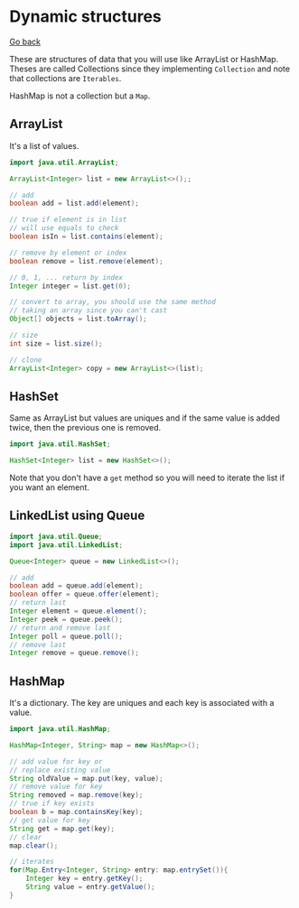 # Dynamic structures

[Go back](..)

These are structures of data that you will use like
ArrayList or HashMap. Theses are called Collections
since they implementing ``Collection`` and note
that collections are ``Iterables``.

HashMap is not a collection but a ``Map``.

<div class="sr"></div>

## ArrayList

It's a list of values.

```java
import java.util.ArrayList;

ArrayList<Integer> list = new ArrayList<>();;

// add
boolean add = list.add(element);

// true if element is in list
// will use equals to check
boolean isIn = list.contains(element);

// remove by element or index
boolean remove = list.remove(element);

// 0, 1, ... return by index
Integer integer = list.get(0);

// convert to array, you should use the same method
// taking an array since you can't cast
Object[] objects = list.toArray();

// size
int size = list.size();

// clone
ArrayList<Integer> copy = new ArrayList<>(list);
```

<div class="sl"></div>

## HashSet

Same as ArrayList but values are uniques and if the same
value is added twice, then the previous one is removed.

```java
import java.util.HashSet;

HashSet<Integer> list = new HashSet<>();
```

Note that you don't have a ``get`` method
so you will need to iterate the list if you want an
element.

<div class="sr"></div>

## LinkedList using Queue

```java
import java.util.Queue;
import java.util.LinkedList;

Queue<Integer> queue = new LinkedList<>();

// add
boolean add = queue.add(element);
boolean offer = queue.offer(element);
// return last
Integer element = queue.element();
Integer peek = queue.peek();
// return and remove last
Integer poll = queue.poll();
// remove last
Integer remove = queue.remove();
```

<div class="sl"></div>

## HashMap

It's a dictionary. The key are uniques and each
key is associated with a value.

```java
import java.util.HashMap;

HashMap<Integer, String> map = new HashMap<>();

// add value for key or
// replace existing value
String oldValue = map.put(key, value);
// remove value for key
String removed = map.remove(key);
// true if key exists
boolean b = map.containsKey(key);
// get value for key
String get = map.get(key);
// clear
map.clear();

// iterates
for(Map.Entry<Integer, String> entry: map.entrySet()){
    Integer key = entry.getKey();
    String value = entry.getValue();
}
```